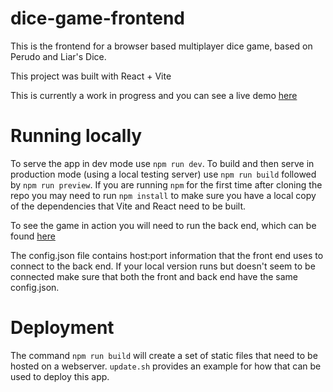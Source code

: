 # dice-game-frontend

This is the frontend for a browser based multiplayer dice game, based on Perudo and Liar's Dice.

This project was built with React + Vite

This is currently a work in progress and you can see a live demo [here](http://aw808.user.srcf.net/)


# Running locally
To serve the app in dev mode use `npm run dev`. To build and then serve in production mode (using a local testing server) use `npm run build` followed by `npm run preview`. If you are running `npm` for the first time after cloning the repo you may need to run `npm install` to make sure you have a local copy of the dependencies that Vite and React need to be built.

To see the game in action you will need to run the back end, which can be found [here](https://github.com/Wilfrick/dice-game-backend)

The config.json file contains host:port information that the front end uses to connect to the back end. If your local version runs but doesn't seem to be connected make sure that both the front and back end have the same config.json.

# Deployment

The command `npm run build` will create a set of static files that need to be hosted on a webserver. `update.sh` provides an example for how that can be used to deploy this app.
